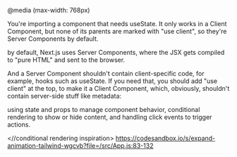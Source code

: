 @media (max-width: 768px) 

You're importing a component that needs useState. It only works in a Client Component, but none of its parents are marked with "use client", so they're Server Components by default.


by default, Next.js uses Server Components, where the JSX gets compiled to "pure HTML" and sent to the browser.

And a Server Component shouldn't contain client-specific code, for example, hooks such as useState. If you need that, you should add "use client" at the top, to make it a Client Component, which, obviously, shouldn't contain server-side stuff like metadata:


using state and props to manage component behavior, conditional rendering to show or hide content, and handling click events to trigger actions.


<//conditional rendering inspiration>
https://codesandbox.io/s/expand-animation-tailwind-wgcvb?file=/src/App.js:83-132